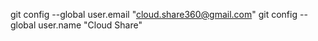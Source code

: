  git config --global user.email "cloud.share360@gmail.com"
  git config --global user.name "Cloud Share"